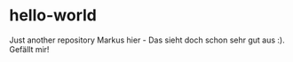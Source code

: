 # hello-world
Just another repository
Markus hier - Das sieht doch schon sehr gut aus :). Gefällt mir!
